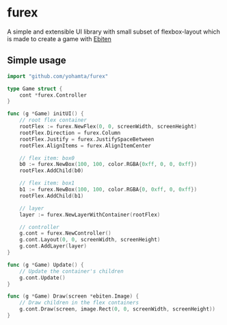 # furex
A simple and extensible UI library with small subset of flexbox-layout which is made to create a game with [Ebiten](https://ebiten.org/)

## Simple usage

```go
import "github.com/yohamta/furex"

type Game struct {
	cont *furex.Controller
}

func (g *Game) initUI() {
	// root flex container
	rootFlex := furex.NewFlex(0, 0, screenWidth, screenHeight)
	rootFlex.Direction = furex.Column
	rootFlex.Justify = furex.JustifySpaceBetween
	rootFlex.AlignItems = furex.AlignItemCenter

	// flex item: box0
	b0 := furex.NewBox(100, 100, color.RGBA{0xff, 0, 0, 0xff})
	rootFlex.AddChild(b0)

	// flex item: box1
	b1 := furex.NewBox(100, 100, color.RGBA{0, 0xff, 0, 0xff})
	rootFlex.AddChild(b1)

	// layer
	layer := furex.NewLayerWithContainer(rootFlex)

	// controller
	g.cont = furex.NewController()
	g.cont.Layout(0, 0, screenWidth, screenHeight)
	g.cont.AddLayer(layer)
}

func (g *Game) Update() {
	// Update the container's children
	g.cont.Update()
}

func (g *Game) Draw(screen *ebiten.Image) {
	// Draw children in the flex containers
	g.cont.Draw(screen, image.Rect(0, 0, screenWidth, screenHeight))
}
```
